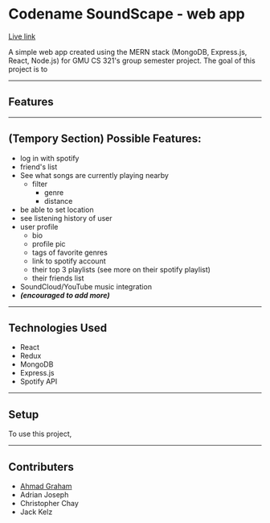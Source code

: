# Codename SoundScape - web app

[Live link](https://google.com/)

A simple web app created using the MERN stack (MongoDB, Express.js, React, Node.js) for GMU CS 321's group semester project. The goal of this project is to

---

## Features

---

## (Tempory Section) Possible Features:

-   log in with spotify
-   friend's list
-   See what songs are currently playing nearby
    -   filter
        -   genre
        -   distance
-   be able to set location
-   see listening history of user
-   user profile
    -   bio
    -   profile pic
    -   tags of favorite genres
    -   link to spotify account
    -   their top 3 playlists (see more on their spotify playlist)
    -   their friends list
-   SoundCloud/YouTube music integration
-   _**(encouraged to add more)**_

---

## Technologies Used

-   React
-   Redux
-   MongoDB
-   Express.js
-   Spotify API

---

## Setup

To use this project,

---

## Contributers

-   [Ahmad Graham](https://github.com/agraham02)
-   Adrian Joseph
-   Christopher Chay
-   Jack Kelz
